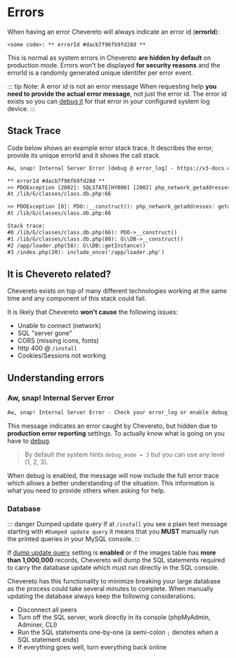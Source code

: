 # Errors

When having an error Chevereto will always indicate an error id (**errorId**):

```plain
<some code>: ** errorId #dacb7f96fb9fd28d **
```

This is normal as system errors in Chevereto **are hidden by default** on production mode. Errors won't be displayed **for security reasons** and the errorId is a randomly generated unique identifer per error event.

::: tip Note: A error id is not an error message
When requesting help **you need to provide the actual error message**, not just the error id. The error id exists so you can [debug it](debug.md) for that error in your configured system log device.
:::

## Stack Trace

Code below shows an example error stack trace. It describes the error, provide its unique errorId and it shows the call stack.

```txt
Aw, snap! Internal Server Error [debug @ error_log] - https://v3-docs.chevereto.com/setup/troubleshoot/debug.html

** errorId #dacb7f96fb9fd28d **
>> PDOException [2002]: SQLSTATE[HY000] [2002] php_network_getaddresses: getaddrinfo failed: Name or service not known
At /lib/G/classes/class.db.php:66

>> PDOException [0]: PDO::__construct(): php_network_getaddresses: getaddrinfo failed: Name or service not known
At /lib/G/classes/class.db.php:66

Stack trace:
#0 /lib/G/classes/class.db.php(66): PDO->__construct()
#1 /lib/G/classes/class.db.php(80): G\\DB->__construct()
#2 /app/loader.php(58): G\\DB::getInstance()
#3 /index.php(20): include_once('/app/loader.php')
```

## It is Chevereto related?

Chevereto exists on top of many different technologies working at the same time and any component of this stack could fail.

It is likely that Chevereto **won't cause** the following issues:

* Unable to connect (network)
* SQL "server gone"
* CORS (missing icons, fonts)
* http 400 @ `/install`
* Cookies/Sessions not working

## Understanding errors

### Aw, snap! Internal Server Error

```txt
Aw, snap! Internal Server Error - Check your error_log or enable debug_mode = 3
```

This message indicates an error caught by Chevereto, but hidden due to **production error reporting** settings. To actually know what is going on you have to [debug](./debug.md).

> By default the system hints `debug_mode = 3` but you can use any level (1, 2, 3).

When debug is enabled, the message will now include the full error trace which allows a better understanding of the situation. This information is what you need to provide others when asking for help.

### Database

::: danger Dumped update query
If at `/install` you see a plain text message starting with `#Dumped update query` it means that you **MUST** manually run the printed queries in your MySQL console.
:::

If [dump update query](../../settings/system.md#dump-update-query) setting is **enabled** or if the images table has **more than 1,000,000** records, Chevereto will dump the SQL statements required to carry the database update which must run directly in the SQL console.

Chevereto has this functionality to minimize breaking your large database as the process could take several minutes to complete. When manually updating the database always keep the following considerations:

* Disconnect all peers
* Turn off the SQL server, work directly in its console (phpMyAdmin, Adminer, CLI)
* Run the SQL statements one-by-one (a semi-colon `;` denotes when a SQL statement ends)
* If everything goes well, turn everything back online
